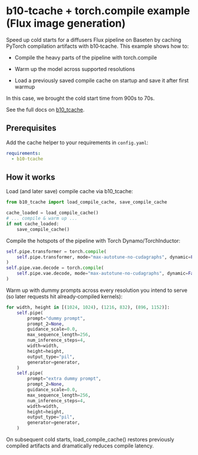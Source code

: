 # b10‑tcache + torch.compile example (Flux image generation)

Speed up cold starts for a diffusers Flux pipeline on Baseten by caching PyTorch compilation artifacts with b10‑tcache. This example shows how to:

- Compile the heavy parts of the pipeline with torch.compile

- Warm up the model across supported resolutions

- Load a previously saved compile cache on startup and save it after first warmup

In this case, we brought the cold start time from 900s to 70s.

See the full docs on [b10_tcache](https://docs.baseten.co/development/model/b10-tcache).

## Prerequisites

Add the cache helper to your requirements in `config.yaml`:

```yaml
requirements:
  - b10-tcache
```

## How it works

Load (and later save) compile cache via b10_tcache:

```python
from b10_tcache import load_compile_cache, save_compile_cache

cache_loaded = load_compile_cache()
# ... compile & warm up ...
if not cache_loaded:
    save_compile_cache()
```

Compile the hotspots of the pipeline with Torch Dynamo/TorchInductor:

```python
self.pipe.transformer = torch.compile(
    self.pipe.transformer, mode="max-autotune-no-cudagraphs", dynamic=False
)
self.pipe.vae.decode = torch.compile(
    self.pipe.vae.decode, mode="max-autotune-no-cudagraphs", dynamic=False
)
```

Warm up with dummy prompts across every resolution you intend to serve (so later requests hit already‑compiled kernels):

```python
for width, height in [(1024, 1024), (1216, 832), (896, 1152)]:
    self.pipe(
        prompt="dummy prompt",
        prompt_2=None,
        guidance_scale=0.0,
        max_sequence_length=256,
        num_inference_steps=4,
        width=width,
        height=height,
        output_type="pil",
        generator=generator,
    )
    self.pipe(
        prompt="extra dummy prompt",
        prompt_2=None,
        guidance_scale=0.0,
        max_sequence_length=256,
        num_inference_steps=4,
        width=width,
        height=height,
        output_type="pil",
        generator=generator,
    )
```

On subsequent cold starts, load_compile_cache() restores previously compiled artifacts and dramatically reduces compile latency.
